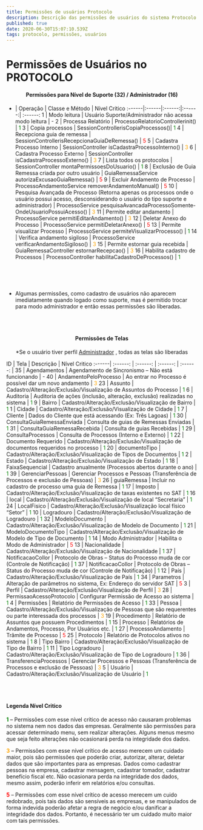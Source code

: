 ```yaml
---
title: Permissões de usuários Protocolo
description: Descrição das permissões de usuários do sistema Protocolo
published: true
date: 2020-06-30T15:07:10.539Z
tags: protocolo, permissões, usuários
---
```


# Permissões de Usuários no PROTOCOLO

#### <center>Permissões para Nível de Suporte (32) / Administrador (16)</center> 

* | Operação | Classe e Método | Nível Critico
:------|:------|:------:|:------:| :------:
1 | Modo leitura | Usuário Suporte/Administrador não acessa modo leitura | -
2 | Processa Relatório | ProcessoRelatorioControllerinit() | <span style="color:green">1</span>
3 | Copia processos | SessionControllerisCopiaProcessos()| <span style="color:green">1</span>
4 | Recepciona guia de remessa | SessionControllerisRecepcionaGuiaDeRemessa() | <span style="color:red">5</span>
5  |  Cadastra Processo Interno  |  SessionController isCadastraProcessoInterno()  |  <span style="color:orange">3</span>
6  |  Cadastra Processo Externo  |  SessionController isCadastraProcessoExterno()  |  <span style="color:orange">3</span>
7  |  Lista todos os protocolos  |  SessionController montaPermissoesDoUsuario()  |  <span style="color:green">1</span>
8  |  Exclusão de Guia Remessa criada por outro usuário  |  GuiaRemessaService autorizaExcusaoGuiaRemessa()  |  <span style="color:red">5</span>
9  |  Excluir Andamento de Processo  |  ProcessoAndamentoService removerAndamentoManual()  |  <span style="color:red">5</span>
10  |  Pesquisa Avançada de Processo (Retorna apenas os processos onde o usuário possui acesso, desconsiderando o usuário do tipo suporte e administrador)  |  ProcessoService pesquisaAvancadaProcessoSomente- OndeUsuarioPossuiAcesso()  |  <span style="color:orange">3</span>
11  |  Permite editar andamento  |  ProcessoService permitiEditarAndamento()  |  <span style="color:orange">3</span>
12  |  Deletar Anexo do Processo  |  ProcessoService permitiDeletarAnexo()  |  <span style="color:red">5</span>
13  |  Permite visualizar Processo  |  ProcessoService permiteVisualizarProcesso()  |  <span style="color:green">1</span>
14  |  Verifica andamento sigiloso  |  ProcessoService verificarAndamentoSigiloso()  |  <span style="color:orange">3</span>
15  |  Permite estornar guia recebida  |  GuiaRemessaController estornarRecepcao()  |  <span style="color:orange">3</span>
16  |  Habilita cadastro de Processos  |  ProcessoController habilitaCadastroDeProcessos()  |  <span style="color:green">1</span>

<br/><br/><br/>

- Algumas permissões, como cadastro de usuários não aparecem imediatamente quando
logado como suporte, mas é permitido trocar para modo administrador e então essas
permissões são liberadas.

<br/><br/>

#### <center> Permissões de Telas </center> 
<center>*Se o usuário tiver perfil  <u>Administrador</u> , todas as telas são liberadas</center>

ID | Tela | Descrição | Nível Critico
:------| :------: | :------: | :------: | :------: |
35  |  Agendamentos  |  Agendamento de Sincronismo – Não está funcionando  |  -
40  |  AndamentoPeloProcesso  |  Ao entrar no Processo é possível dar um novo andamento  |  <span style="color:orange">3</span>
23  |  Assunto  |  Cadastro/Alteração/Exclusão/Visualização de Assuntos do Processo  |  <span style="color:green">1</span>
6  |  Auditoria  |  Auditoria de ações (inclusão, alteração, exclusão) realizadas no sistema  |  <span style="color:green">1</span>
9  |  Bairro  |  Cadastro/Alteração/Exclusão/Visualização de Bairro  |  <span style="color:green">1</span>
1  |  Cidade  |  Cadastro/Alteração/Exclusão/Visualização de Cidade  |  <span style="color:green">1</span>
7  |  Cliente  |  Dados do Cliente que está acessando (Ex: Três Lagoas)  |  <span style="color:green">1</span>
30  |  ConsultaGuiaRemessaEnviada  |  Consulta de guias de Remessas Enviadas  |  <span style="color:green">1</span>
31  |  ConsultaGuiaRemessaRecebida  |  Consulta de guias Recebidas  |  <span style="color:green">1</span>
29  |  ConsultaProcessos  |  Consulta de Processos (Interno e Externo)  |  <span style="color:green">1</span>
22  |  Documento Requerido  |  Cadastro/Alteração/Exclusão/Visualização de documentos requeridos no processo  |  <span style="color:green">1</span>
20  |  documentoTipo  |  Cadastro/Alteração/Exclusão/Visualização de Tipos de Documentos  |  <span style="color:green">1</span>
2  |  Estado  |  Cadastro/Alteração/Exclusão/Visualização de Estado  |  <span style="color:green">1</span>
18  |  FaixaSequencial  |  Cadastro anualmente (Processos abertos durante o ano)  |  <span style="color:green">1</span>
39  |  GerenciarPessoas  |  Gerenciar Processos e Pessoas (Transferência de Processos e exclusão de Pessoas)  |  <span style="color:orange">3</span>
26  |  guiaRemessa  |  Incluir no cadastro de processo uma guia de Remessa  |  <span style="color:green">1</span>
17  |  Imposto  |  Cadastro/Alteração/Exclusão/Visualização de taxas existentes no SAT  |  <span style="color:green">1</span>
16  |  local  |  Cadastro/Alteração/Exclusão/Visualização de local “Secretaria”  |  <span style="color:green">1</span>
24  |  LocalFisico  |  Cadastro/Alteração/Exclusão/Visualização local físico “Setor”  |  <span style="color:green">1</span>
10  |  Logradouro  |  Cadastro/Alteração/Exclusão/Visualização de Logradouro  |  <span style="color:green">1</span>
32  |  ModeloDocumento  |  Cadastro/Alteração/Exclusão/Visualização de Modelo de Documento  |  <span style="color:green">1</span>
21  |  ModeloDocumentoTipo  |  Cadastro/Alteração/Exclusão/Visualização de Modelo de Tipo de Documento  |  <span style="color:green">1</span>
14  |  Modo Administrador  |  Habilita o Modo de Administrador  |  <span style="color:red">5</span>
13  |  Nacionalidade  |  Cadastro/Alteração/Exclusão/Visualização de Nacionalidade  |  <span style="color:green">1</span>
37  |  NotificacaoCollor  |  Protocolo de Obras – Status do Processo muda de cor (Controle de Notificação)  |  <span style="color:green">1</span>
37  |  NotificacaoCollor  |  Protocolo de Obras – Status do Processo muda de cor (Controle de Notificação)  |  <span style="color:green">1</span>
12  |  País  |  Cadastro/Alteração/Exclusão/Visualização de País  |  <span style="color:green">1</span>
34  |  Parametros  |  Alteração de parâmetros no sistema, Ex: Endereço do servidor SAT  |  <span style="color:red">5</span>
3  |  Perfil  |  Cadastro/Alteração/Exclusão/Visualização de Perfil  |  <span style="color:orange">3</span>
28  |  PermissaoAcessoProtocolo  |  Configurar Permissão de Acesso ao sistema  |  <span style="color:green">1</span>
4  |  Permissões  |  Relatório de Permissões de Acesso  |  <span style="color:green">1</span>
33  |  Pessoa  |  Cadastro/Alteração/Exclusão/Visualização de Pessoas que são requerentes ou parte interessada dos processos  |  <span style="color:orange">3</span>
19  |  Procedimento  |  Relatório de Assuntos que possuem Procedimentos  |  <span style="color:green">1</span>
15  |  Processo  |  Relatórios de Andamentos, Processo, Por Usuários etc.  |  <span style="color:green">1</span>
27  |  ProcessoAndamento  |  Trâmite de Processo  |  <span style="color:red">5</span>
25  |  Protocolo  |  Relatório de Protocolos ativos no sistema  |  <span style="color:green">1</span>
8  |  Tipo Bairro  |  Cadastro/Alteração/Exclusão/Visualização de Tipo de Bairro  |  <span style="color:green">1</span>
11  |  Tipo Logradouro  |  Cadastro/Alteração/Exclusão/Visualização de Tipo de Logradouro  |  <span style="color:green">1</span>
36  |  TransferenciaProcessos  |  Gerenciar Processos e Pessoas (Transferência de Processos e exclusão de Pessoas)  |  <span style="color:orange">3</span>
5  |  Usuário  |  Cadastro/Alteração/Exclusão/Visualização de Usuário  |  <span style="color:green">1</span>

<br/><br/>

#### Legenda Nível Critico
<span style="color:green">**1**</span>  – Permissões com esse nível crítico de acesso não causaram problemas no sistema nem
nos dados das empresas. Geralmente são permissões para acessar determinado menu, sem
realizar alterações. Alguns menus mesmo que seja feito alterações não ocasionará perda
na integridade dos dados.

<span style="color:orange">**3**</span> – Permissões com esse nível crítico de acesso merecem um cuidado maior, pois são
permissões que poderão criar, autorizar, alterar, deletar dados que são importantes para
as empresas. Dados como cadastrar pessoas na empresa, cadastrar mensagem, cadastrar
tomador, cadastrar benefício fiscal etc. Não ocasionara perda na integridade dos dados,
mesmo assim, poderão inferir em relatórios e/ou consultas.

<span style="color:red">**5**</span> – Permissões com esse nível crítico de acesso merecem um cuido redobrado, pois tais
dados são sensíveis as empresas, e se manipulados de forma indevida poderão afetar a
regra de negócio e/ou danificar a integridade dos dados. Portanto, é necessário ter um
cuidado muito maior com tais permissões.